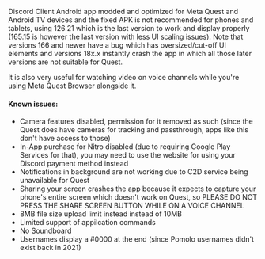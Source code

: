 Discord Client Android app modded and optimized for Meta Quest and Android TV devices and the fixed APK is not recommended for phones and tablets, using 126.21 which is the last version to work and display properly (165.15 is however the last version with less UI scaling issues). Note that versions 166 and newer have a bug which has oversized/cut-off UI elements and versions 18x.x instantly crash the app in which all those later versions are not suitable for Quest.

It is also very useful for watching video on voice channels while you're using Meta Quest Browser alongside it.
#### Known issues:
* Camera features disabled, permission for it removed as such (since the Quest does have cameras for tracking and passthrough, apps like this don't have access to those)
* In-App purchase for Nitro disabled (due to requiring Google Play Services for that), you may need to use the website for using your Discord payment method instead
* Notifications in background are not working due to C2D service being unavailable for Quest
* Sharing your screen crashes the app because it expects to capture your phone's entire screen which doesn't work on Quest, so PLEASE DO NOT PRESS THE SHARE SCREEN BUTTON WHILE ON A VOICE CHANNEL
* 8MB file size upload limit instead instead of 10MB
* Limited support of appilcation commands
* No Soundboard
* Usernames display a #0000 at the end (since Pomolo usernames didn't exist back in 2021)
